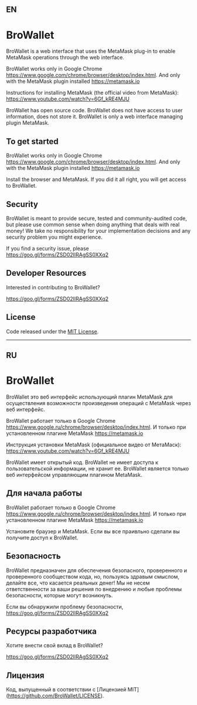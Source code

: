 
## EN

# BroWallet

BroWallet is a web interface that uses the MetaMask plug-in to enable MetaMask operations through the web interface.

BroWallet works only in Google Chrome https://www.google.com/chrome/browser/desktop/index.html.
And only with the MetaMask plugin installed https://metamask.io

Instructions for installing MetaMask (the official video from MetaMask): https://www.youtube.com/watch?v=6Gf_kRE4MJU

BroWallet has open source code. BroWallet does not have access to user information, does not store it. BroWallet is only a web interface managing plugin MetaMask.

## To get started

BroWallet works only in Google Chrome https://www.google.com/chrome/browser/desktop/index.html.
And only with the MetaMask plugin installed https://metamask.io

Install the browser and MetaMask. If you did it all right, you will get access to BroWallet.



## Security
BroWallet is meant to provide secure, tested and community-audited code, but please use common sense when doing anything that deals with real money! We take no responsibility for your implementation decisions and any security problem you might experience.

If you find a security issue, please https://goo.gl/forms/ZSD02IlRAgSS0XXq2

## Developer Resources

Interested in contributing to BroWallet?

https://goo.gl/forms/ZSD02IlRAgSS0XXq2


## License
Code released under the [MIT License](https://github.com/BroWallet/LICENSE).

------------------------------------------------------

## RU

# BroWallet

BroWallet это веб интерфейс использующий плагин MetaMask для осуществления возможности произведения операций с MetaMask через веб интерфейс.

BroWallet работает только в Google Chrome https://www.google.ru/chrome/browser/desktop/index.html.
И только при установленном плагине MetaMask https://metamask.io

Инструкция установки MetaMask (официальное видео от МетаМаск): https://www.youtube.com/watch?v=6Gf_kRE4MJU


BroWallet имеет открытый код. BroWallet не имеет доступа к пользовательской информации, не хранит ее. BroWallet является только веб интерфейсом управляющим плагином MetaMask.

## Для начала работы

BroWallet работает только в Google Chrome https://www.google.ru/chrome/browser/desktop/index.html.
И только при установленном плагине MetaMask https://metamask.io

Установите браузер и MetaMask. Если вы все праивльно сделали вы получите доступ к BroWallet.


## Безопасность
BroWallet предназначен для обеспечения безопасного, проверенного и проверенного сообществом кода, но, пользуясь здравым смыслом, делайте все, что касается реальных денег! Мы не несем ответственности за ваши решения по внедрению и любые проблемы безопасности, которые могут возникнуть.

Если вы обнаружили проблему безопасности, https://goo.gl/forms/ZSD02IlRAgSS0XXq2

## Ресурсы разработчика

Хотите внести свой вклад в BroWallet?

https://goo.gl/forms/ZSD02IlRAgSS0XXq2

 
## Лицензия
Код, выпущенный в соответствии с [Лицензией MIT] (https://github.com/BroWallet/LICENSE).


